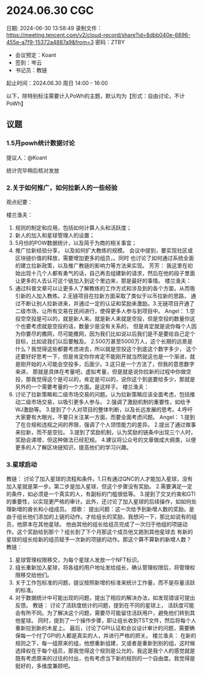 # 2024.06.30 CGC

日期: 2024-06-30 13:58:49
录制文件：https://meeting.tencent.com/v2/cloud-record/share?id=8dbb040e-6896-455e-a7f9-15372a4887a9&from=3
密码：ZTBY

- 会议预定：Koant
- 签到：岑云
- 书记员：教链

起止时间：2024.06.30 周日 14:00 - 16:00

以下，除特别标注需要计入PoWh的主题，默认均为【形式：自由讨论，不计PoWh】

## 议题

### 1.5月powh统计数据讨论

提议人：@Koant

统计完毕稍后核对发放

###  2.关于如何推广，如何拉新人的一些经验


观点纪要：

楼兰渔夫：
1. 规则的制定和应用，包括如何计算人头和活跃度；
2. 新人的加入和星球管理人的设置；
3. 5月份的POW数据统计，以及简于为商的相关事宜；
4. 推广拉新经验分享，
以及如何扩大教练的规模。
会议中提到，要实现社区或区块链价值的释放，需要增加更多的组员，。同时 也讨论了如何通过系统全面的建立拉新政策，以及推广教链的影响力等方法来实现。
芳芳：
我这里在初始出现十几个人都有勇气的话，自己再去组建新的请求，然后在他的段子里面让更多的人去认可这个链加入到这个里边来，那是最好的事情。
楼兰渔夫：
1.	通过科普文章可以让更多人了解教练的工作方式和涉及到的各个方面，从而吸引新的人加入教练。2.无链项目在拉新方面采取了类似于以币拉新的思路，
通过不断让别人拉新进来，并通过一定的认证和奖励来激励。3.无链项目开通了二级市场，让所有交易在民间进行，使得更多人参与到项目中。
Angel：
1.空投空空投是可以的，就是新人来。就是新人来就是空投，但是空投的数量你这个也要考虑就是空投的话，数量少是没有关系的，
但是肯定就是说你每个人因为你要尽的撒网，尽可能撒网，因为我们比如说以后我们是不是要给自己定个目标，比如说我们以后要触及。
2.500万甚至5000万人，这个长期的远景是什么？我觉得这些都要考虑进去，所以就是空投这个到底这个数字多少，
这个还要好好思考一下，但是肯定你你肯定不能刚开就当然就这也是一个渐进，就是刚开始的人可能会空投多，后面少。3.这只是一个方法了，但我的意思数字来讲，
那就是具体在考量吧，虚拟考量，但是就是说你拉新的过程中你做空投，那我觉得这个是可以的，肯定是可以的，说你这个到底要给多少，那就是另外的一个需要考量的一个方面。是这样子。
楼兰渔夫：
1.	讨论了拉新策略和二级市场交易的问题。认为拉新策略应该全面考虑，包括推动二级市场交易，以吸引更多人参与。
2.强调了激励机制的重要性，如给予WJ激励等。
3.提到了个人对项目的整体判断，以及长远发展的思考。4.呼吁大家要有大眼光，不要只关注某一方面，而要全面考虑问题。
Angel：
1.提到了在合规和违规之间的界限，强调了个人领悟能力的差异。
2.提出了通过做事来拉新，而不是空拉。
3.提到了奖励机制，认为奖励的链条中出现三个人时，奖励会递增，但这种做法已经犯规。
4.建议将公众号的文章做成大纲类，以便更多的人了解区块链知识，提高他们的学习兴趣。


### 3.星球启动

教链：
讨论了加入星球的流程和条件。1.只有通过QNC的人才能加入星球，没有加入星就是第一步。第二步是加入星球，但这个步骤没有奖励。
2.需要满足一定的条件，如必须是一个真实的人，有副标的门槛很低等。
3.提到了交叉约束和GTI的重要性，以实现更严格的审计。此外，还讨论了加入星球的后续操作，如如何处理新增的酋长和小组成员。
煜歌：
提出问题：这一次给予到新增人数的奖励。是由于组长他们添加的上链的动作。才给组长的奖励，我想问一下，那比如说有的组员，他原本在其他星球。
他由其他的组长给组员完成了一次归于他组的项链动作。这个奖励给到那个？组长到了下个月那这个成员他又跑到其他星球去
有新的星球的组长给新的组员赋予一次新的项链的动作。那这个算不算新的新增人数？
教链：
1. 星球管理权限移交，为每个星球人发放一个NFT标识。
2. 组长重新加入星球，将各组的用户地址发给组长，确认管理权限后，将管理权限移交给他们。
3. 关于工作包标准的问题，提议按照新增的标准来统计工作量，而不是存量活跃的标准。
4. 对于数据统计中可能出现的问题，提出了相应的解决办法，如发现错误可提出反馈。
教链：
讨论了活跃度统计的问题，提到在不同的星球上，
活跃度可能会有所不同。为了解决这个问题，需要尽可能留住活跃用户，避免他们转到其他星球。
同时，提到了一个操作步骤，即让组长收到TST文件，然后将每个人重新拉到新的木星上。
最后，讨论了GPI认证和会议设计审计的问题，需要确保每一个付了GPI的人都是真实的人，并进行严格的把关。
楼兰渔夫：
在新的规则之下，每一组原来的组，他想重新组建，又或者是重新到别的组，这时候选择权在于每个组员，那我觉得这个规则是公允的，我这是我个人的感觉就是既有考虑原来的过往的付出，也有考虑当下新的规则的一个自由度。我觉得是挺好的，多维度兼顾吧。

